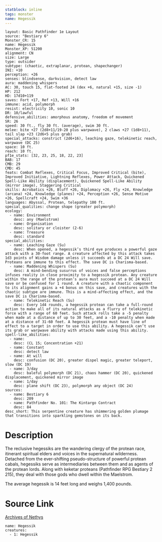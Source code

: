 ```yaml
---
statblock: inline
tags: monster
name: Hegessik
---
```

```statblock
layout: Basic Pathfinder 1e Layout
source: "Bestiary 6"
Monster_CR: 15
name: Hegessik
Monster_XP: 51200
alignment: CN
size: Large
type: outsider
subtype: (chaotic, extraplanar, protean, shapechanger)
INI: +10
perception: +26
senses: blindsense, darkvision, detect law
aura: maddening whispers
AC: 30, touch 15, flat-footed 24 (dex +6, natural +15, size -1)
HP: 212
HD: 17d10+119
saves: Fort +17, Ref +13, Will +16
immune: acid, polymorph
resist: electricity 10, sonic 10
DR: 10/lawful
defensive_abilities: amorphous anatomy, freedom of movement
SR: 26
speed: 30 ft., fly 30 ft. (average), swim 30 ft.
melee: bite +27 (2d8+11/19-20 plus warpwave), 2 claws +27 (1d8+11), tail slap +23 (2d6+5 plus grab)
special_attacks: constrict (2d6+16), leaching gaze, telekinetic reach, warpwave (DC 25)
space: 10 ft.
reach: 10 ft.
pf1e_stats: [32, 23, 25, 18, 22, 23]
BAB: 17
CMB: 29
CMD: 45
feats: Combat Reflexes, Critical Focus, Improved Critical (bite), Improved Initiative, Lightning Reflexes, Power Attack, Quickened Spell-Like Ability (displacement), Quickened Spell-Like Ability (mirror image), Staggering Critical
skills: Acrobatics +26, Bluff +26, Diplomacy +26, Fly +24, Knowledge (arcana) +24, Knowledge (planes) +24, Perception +26, Sense Motive +26, Spellcraft +24, Swim +36
languages: Abyssal, Protean, telepathy 100 ft.
special_qualities: change shape (greater polymorph)
ecology:
  - name: Environment
    desc: any (Maelstrom)
  - name: Organisation
    desc: solitary or cloister (2-6)
  - name: Treasure
    desc: standard
special_abilities:
  - name: Leaching Gaze (Su)
    desc: When opened, a hegessik’s third eye produces a powerful gaze attack with a 30-foot range. A creature affected by this attack takes 1d3 points of Wisdom damage unless it succeeds at a DC 24 Will save. Proteans are immune to this effect. The save DC is Charisma-based.
  - name: Maddening Whispers (Su)
    desc: A mind-bending susurrus of voices and false perceptions infuses reality in close proximity to a hegessik protean. Any creature within the range of the protean’s aura must succeed at a DC 24 Will save or be confused for 1 round. A creature with a chaotic component to its alignment gains a +4 bonus on this save, and creatures with the chaotic subtype are immune. This is a mind-affecting effect, and the save DC is Charisma-based.
  - name: Telekinetic Reach (Su)
    desc: Every 1d4 rounds, a hegessik protean can take a full-round action to make all of its natural attacks as a flurry of telekinetic force with a range of 60 feet. Such attack rolls take a -5 penalty when made at a distance of up to 30 feet, and a -10 penalty when made at a distance of 31-60 feet. A hegessik protean must have line of effect to a target in order to use this ability. A hegessik can’t use its grab or warpwave ability with attacks made using this ability.
spell-like_abilities:
  - name:
    desc: (CL 15; Concentration +21)
  - name: Constant
    desc: detect law
  - name: At will
    desc: confusion (DC 20), greater dispel magic, greater teleport, slow (DC 19)
  - name: 3/day
    desc: baleful polymorph (DC 21), chaos hammer (DC 20), quickened displacement, quickened mirror image
  - name: 1/day
    desc: plane shift (DC 23), polymorph any object (DC 24)
sources:
  - name: Bestiary 6
    desc: 209
  - name: Pathfinder No. 101: The Kintargo Contract
    desc: 84
desc_short: This serpentine creature has shimmering golden plumage that transitions into sparkling gemstones on its back.
```
# Description
The reclusive hegessiks are the wandering clergy of the protean race, itinerant spiritual elders and voices in the supernatural wilderness. Detached from the ever-shifting pseudo-structure of powerful protean cabals, hegessiks serve as intermediaries between them and as agents of the protean lords. Along with keketar proteans (Pathfinder RPG Bestiary 2 215), they deal with those gods who dwell within the Maelstrom. 

The average hegessik is 14 feet long and weighs 1,400 pounds.
# Source Link
[Archives of Nethys](https://aonprd.com/MonsterDisplay.aspx?ItemName=Hegessik)
```encounter-table
name: Hegessik
creatures:
  - 1: Hegessik
```
